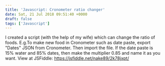 ```yaml
---
title: 'Javascript: Cronometer ratio changer'
date: Sat, 21 Jul 2018 09:51:40 +0000
draft: false
tags: ['Javascript']
---
```


I created a script (with the help of my wife) which can change the ratio of foods. E.g.To make new food in Cronometer such as date paste, export "Dates" JSON from Cronometer. Then import the file. If the date paste is 15% water and 85% dates, then make the multiplier 0.85 and name it as you want. View at JSFiddle: https://jsfiddle.net/nake89/2k78jxpt/
